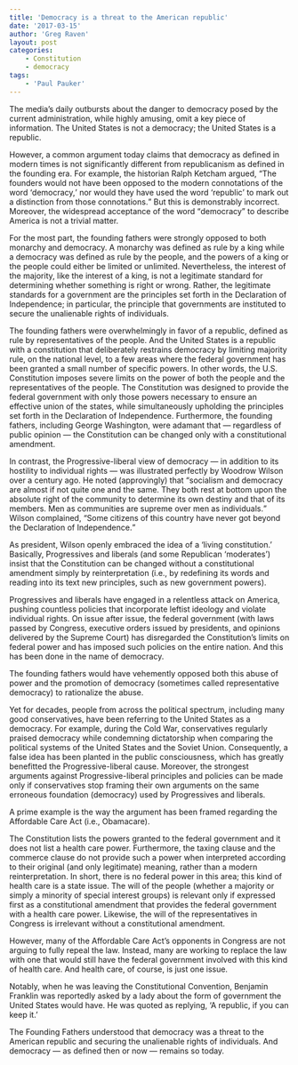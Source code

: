 ```yaml
---
title: 'Democracy is a threat to the American republic'
date: '2017-03-15'
author: 'Greg Raven'
layout: post
categories:
    - Constitution
    - democracy
tags:
    - 'Paul Pauker'
---
```


The media’s daily outbursts about the danger to democracy posed by the current administration, while highly amusing, omit a key piece of information. The United States is not a democracy; the United States is a republic.  
  
However, a common argument today claims that democracy as defined in modern times is not significantly different from republicanism as defined in the founding era. For example, the historian Ralph Ketcham argued, <q>The founders would not have been opposed to the modern connotations of the word <q>democracy,</q> nor would they have used the word <q>republic</q> to mark out a distinction from those connotations.</q> But this is demonstrably incorrect. Moreover, the widespread acceptance of the word <q>democracy</q> to describe America is not a trivial matter.

For the most part, the founding fathers were strongly opposed to both monarchy and democracy. A monarchy was defined as rule by a king while a democracy was defined as rule by the people, and the powers of a king or the people could either be limited or unlimited. Nevertheless, the interest of the majority, like the interest of a king, is not a legitimate standard for determining whether something is right or wrong. Rather, the legitimate standards for a government are the principles set forth in the Declaration of Independence; in particular, the principle that governments are instituted to secure the unalienable rights of individuals.

The founding fathers were overwhelmingly in favor of a republic, defined as rule by representatives of the people. And the United States is a republic with a constitution that deliberately restrains democracy by limiting majority rule, on the national level, to a few areas where the federal government has been granted a small number of specific powers. In other words, the U.S. Constitution imposes severe limits on the power of both the people and the representatives of the people. The Constitution was designed to provide the federal government with only those powers necessary to ensure an effective union of the states, while simultaneously upholding the principles set forth in the Declaration of Independence. Furthermore, the founding fathers, including George Washington, were adamant that — regardless of public opinion — the Constitution can be changed only with a constitutional amendment.

In contrast, the Progressive-liberal view of democracy — in addition to its hostility to individual rights — was illustrated perfectly by Woodrow Wilson over a century ago. He noted (approvingly) that <q>socialism and democracy are almost if not quite one and the same. They both rest at bottom upon the absolute right of the community to determine its own destiny and that of its members. Men as communities are supreme over men as individuals.</q> Wilson complained, <q>Some citizens of this country have never got beyond the Declaration of Independence.</q>

As president, Wilson openly embraced the idea of a ‘living constitution.’ Basically, Progressives and liberals (and some Republican ‘moderates’) insist that the Constitution can be changed without a constitutional amendment simply by reinterpretation (i.e., by redefining its words and reading into its text new principles, such as new government powers).

Progressives and liberals have engaged in a relentless attack on America, pushing countless policies that incorporate leftist ideology and violate individual rights. On issue after issue, the federal government (with laws passed by Congress, executive orders issued by presidents, and opinions delivered by the Supreme Court) has disregarded the Constitution’s limits on federal power and has imposed such policies on the entire nation. And this has been done in the name of democracy.

The founding fathers would have vehemently opposed both this abuse of power and the promotion of democracy (sometimes called representative democracy) to rationalize the abuse.

Yet for decades, people from across the political spectrum, including many good conservatives, have been referring to the United States as a democracy. For example, during the Cold War, conservatives regularly praised democracy while condemning dictatorship when comparing the political systems of the United States and the Soviet Union. Consequently, a false idea has been planted in the public consciousness, which has greatly benefitted the Progressive-liberal cause. Moreover, the strongest arguments against Progressive-liberal principles and policies can be made only if conservatives stop framing their own arguments on the same erroneous foundation (democracy) used by Progressives and liberals.

A prime example is the way the argument has been framed regarding the Affordable Care Act (i.e., Obamacare).

The Constitution lists the powers granted to the federal government and it does not list a health care power. Furthermore, the taxing clause and the commerce clause do not provide such a power when interpreted according to their original (and only legitimate) meaning, rather than a modern reinterpretation. In short, there is no federal power in this area; this kind of health care is a state issue. The will of the people (whether a majority or simply a minority of special interest groups) is relevant only if expressed first as a constitutional amendment that provides the federal government with a health care power. Likewise, the will of the representatives in Congress is irrelevant without a constitutional amendment.

However, many of the Affordable Care Act’s opponents in Congress are not arguing to fully repeal the law. Instead, many are working to replace the law with one that would still have the federal government involved with this kind of health care. And health care, of course, is just one issue.

Notably, when he was leaving the Constitutional Convention, Benjamin Franklin was reportedly asked by a lady about the form of government the United States would have. He was quoted as replying, ‘A republic, if you can keep it.’

The Founding Fathers understood that democracy was a threat to the American republic and securing the unalienable rights of individuals. And democracy — as defined then or now — remains so today.